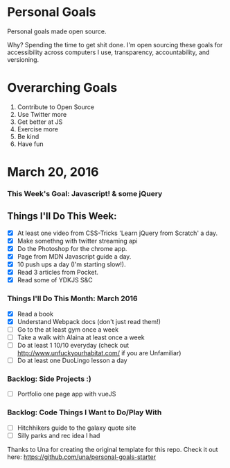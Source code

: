 Personal Goals
==============

Personal goals made open source.

Why? Spending the time to get shit done. I'm open sourcing these goals for accessibility across computers I use, transparency, accountability, and versioning.

# Overarching Goals
1. Contribute to Open Source
3. Use Twitter more
4. Get better at JS
5. Exercise more
6. Be kind
7. Have fun

# March 20, 2016

### This Week's Goal: Javascript! & some jQuery

## Things I'll Do This Week:

- [x] At least one video from CSS-Tricks 'Learn jQuery from Scratch' a day.
- [x] Make somethng with twitter streaming api
- [x] Do the Photoshop for the chrome app.
- [x] Page from MDN Javascript guide a day.
- [x] 10 push ups a day (I'm starting slow!).
- [x] Read 3 articles from Pocket.
- [x] Read some of YDKJS S&C

### Things I'll Do This Month: March 2016

- [x] Read a book
- [x] Understand Webpack docs (don't just read them!)
- [ ] Go to the at least gym once a week
- [ ] Take a walk with Alaina at least once a week
- [ ] Do at least 1 10/10 everyday (check out http://www.unfuckyourhabitat.com/ if you are Unfamiliar)
- [ ] Do at least one DuoLingo lesson a day

### Backlog: Side Projects :)

- [ ] Portfolio one page app with vueJS

### Backlog: Code Things I Want to Do/Play With

- [ ] Hitchhikers guide to the galaxy quote site
- [ ] Silly parks and rec idea I had

Thanks to Una for creating the original template for this repo. Check it out here: https://github.com/una/personal-goals-starter